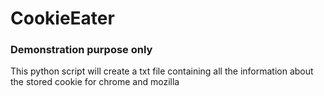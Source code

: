 # CookieEater
### Demonstration purpose only

This python script will create a txt file containing all the information about the stored cookie for chrome and mozilla
